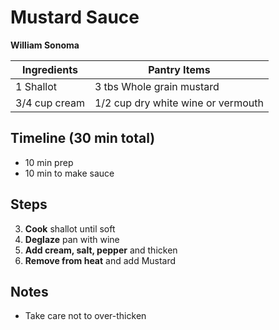Mustard Sauce
=============
**William Sonoma**

Ingredients       | Pantry Items
-----------       | ------------
1 Shallot         | 3 tbs Whole grain mustard
3/4 cup cream     | 1/2 cup dry white wine or vermouth



Timeline (30 min total)
-----------
* 10 min prep
* 10 min to make sauce

Steps
-----

3. **Cook** shallot until soft
4. **Deglaze** pan with wine
5. **Add cream, salt, pepper** and thicken
6. **Remove from heat** and add Mustard



Notes
-----
* Take care not to over-thicken
